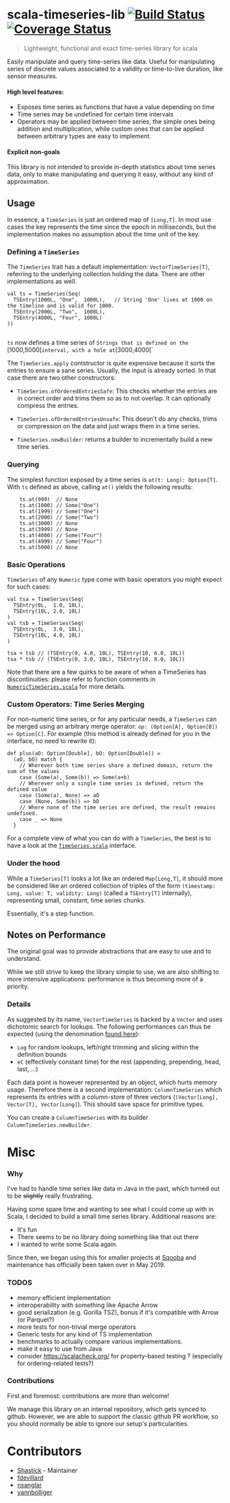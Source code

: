 # scala-timeseries-lib [![Build Status](https://travis-ci.com/Sqooba/scala-timeseries-lib.svg?branch=master)](https://travis-ci.com/Sqooba/scala-timeseries-lib) [![Coverage Status](https://coveralls.io/repos/github/Sqooba/scala-timeseries-lib/badge.svg?branch=master)](https://coveralls.io/github/Sqooba/scala-timeseries-lib?branch=master)
> Lightweight, functional and exact time-series library for scala

Easily manipulate and query time-series like data. Useful for manipulating series of discrete values associated to a validity or time-to-live duration, like sensor measures.

#### High level features:

- Exposes time series as functions that have a value depending on time
- Time series may be undefined for certain time intervals
- Operators may be applied between time series, the simple ones being addition and multiplication, while custom ones that can be applied between arbitrary types are easy to implement.

#### Explicit non-goals

This library is not intended to provide in-depth statistics about time series data, only to make manipulating and querying it easy, without any kind of approximation.

## Usage
In essence, a `TimeSeries` is just an ordered map of `[Long,T]`. In most use cases the key represents the time since the epoch in milliseconds, but the implementation makes no assumption about the time unit of the key.


### Defining a `TimeSeries`

The `TimeSeries` trait has a default implementation: `VectorTimeSeries[T]`, referring to the underlying collection holding the data.
There are other implementations as well.

```
val ts = TimeSeries(Seq(
  TSEntry(1000L, "One",  1000L),   // String 'One' lives at 1000 on the timeline and is valid for 1000.
  TSEntry(2000L, "Two",  1000L),
  TSEntry(4000L, "Four", 1000L)
))
              
```
`ts` now defines a time series of `Strings that is defined on the `[1000,5000[` interval, with a hole at `[3000,4000[`

The `TimeSeries.apply` contstructor is quite expensive because it sorts the entries to ensure a sane series.
Usually, the input is already sorted. In that case there are two other constructors:

- `TimeSeries.ofOrderedEntriesSafe`: This checks whether the entries are in correct order and trims them so as to not 
  overlap. It can optionally compress the entries.
  
- `TimeSeries.ofOrderedEntriesUnsafe`: This doesn't do any checks, trims or compression on the data and 
   just wraps them in a time series.
   
- `TimeSeries.newBuilder`: returns a builder to incrementally build a new time series.

### Querying
The simplest function exposed by a time series is `at(t: Long): Option[T]`. With `ts` defined as above, calling `at()`
yields the following results:

```
    ts.at(999)  // None
    ts.at(1000) // Some("One")
    ts.at(1999) // Some("One")
    ts.at(2000) // Some("Two")
    ts.at(3000) // None
    ts.at(3999) // None
    ts.at(4000) // Some("Four")
    ts.at(4999) // Some("Four")
    ts.at(5000) // None
```

### Basic Operations
`TimeSeries` of any `Numeric` type come with basic operators you might expect for such cases:

```
val tsa = TimeSeries(Seq(
  TSEntry(0L,  1.0, 10L),
  TSEntry(10L, 2.0, 10L)
)          
val tsb = TimeSeries(Seq(
  TSEntry(0L,  3.0, 10L),
  TSEntry(10L, 4.0, 10L)
)     
        
tsa + tsb // (TSEntry(0, 4.0, 10L), TSEntry(10, 6.0, 10L))
tsa * tsb // (TSEntry(0, 3.0, 10L), TSEntry(10, 8.0, 10L))
```

Note that there are a few quirks to be aware of when a TimeSeries has discontinuities: 
please refer to function comments in 
[`NumericTimeSeries.scala`](src/main/scala/io/sqooba/timeseries/NumericTimeSeries.scala) for more details.

### Custom Operators: Time Series Merging
For non-numeric time series, or for any particular needs, a `TimeSeries` can be merged using an 
arbitrary merge operator: `op: (Option[A], Option[B]) => Option[C]`. For example (this method is already defined
for you in the interface, no need to rewrite it):

```
def plus(aO: Option[Double], bO: Option[Double]) = 
  (aO, bO) match {
    // Wherever both time series share a defined domain, return the sum of the values
    case (Some(a), Some(b)) => Some(a+b) 
    // Wherever only a single time series is defined, return the defined value
    case (Some(a), None) => aO
    case (None, Some(b)) => bO
    // Where none of the time series are defined, the result remains undefined.
    case _ => None
  }
```

For a complete view of what you can do with a `TimeSeries`, 
the best is to have a look at the [`TimeSeries.scala`](src/main/scala/io/sqooba/timeseries/TimeSeries.scala) interface.

### Under the hood
While a `TimeSeries[T]` looks a lot like an ordered `Map[Long,T]`, it should more be considered like an ordered 
collection of triples of the form `(timestamp: Long, value: T, validity: Long)` (called a `TSEntry[T]` internally), 
representing small, constant, time series chunks.

Essentially, it's a step function.

## Notes on Performance

The original goal was to provide abstractions that are easy to use and to understand. 

While we still strive to keep the library simple to use, we are also shifting to more intensive applications: 
performance is thus becoming more of a priority.

### Details
As suggested by its name, `VectorTimeSeries` is backed by a `Vector` and uses dichotomic search for lookups. 
The following performances can thus be expected (using the denomination 
[found here](http://docs.scala-lang.org/overviews/collections/performance-characteristics.html)):

  - `Log` for random lookups, left/right trimming and slicing within the definition bounds
  - `eC` (effectively constant time) for the rest (appending, prepending, head, last, ...)

Each data point is however represented by an object, which hurts memory usage. Therefore there is a second 
implementation: `ColumnTimeSeries` which represents its entries with a column-store of three vectors 
(`(Vector[Long], Vector[T], Vector[Long]`). This should save space for primitive types.

You can create a `ColumnTimeSeries` with its builder `ColumnTimeSeries.newBuilder`.

# Misc

### Why 
I've had to handle time series like data in Java in the past, which turned out to be ~~slightly~~ really frustrating.

Having some spare time and wanting to see what I could come up with in Scala, I decided to build a small time series 
library. Additional reasons are:

  - It's fun
  - There seems to be no library doing something like that out there
  - I wanted to write some Scala again.

Since then, we began using this for smaller projects at [Sqooba](https://sqooba.io/) and maintenance has officially 
been taken over in May 2019.

### TODOS
  - memory efficient implementation
  - interoperability with something like Apache Arrow
  - good serialization (e.g. Gorilla TSZ), bonus if it's compatible with Arrow (or Parquet?)
  - more tests for non-trivial merge operators
  - Generic tests for any kind of TS implementation
  - benchmarks to actually compare various implementations.
  - make it easy to use from Java
  - consider https://scalacheck.org/ for property-based testing ? (especially for ordering-related tests?)


### Contributions
First and foremost: contributions are more than welcome!

We manage this library on an internal repository, which gets synced to github. However, we are able to support the 
classic github PR workflow, so you should normally be able to ignore our setup's particularities.

# Contributors

- [Shastick](https://github.com/Shastick) - Maintainer
- [fdevillard](https://github.com/fdevillard)
- [nsanglar](https://github.com/nsanglar)
- [yannbolliger](https://github.com/yannbolliger)  
